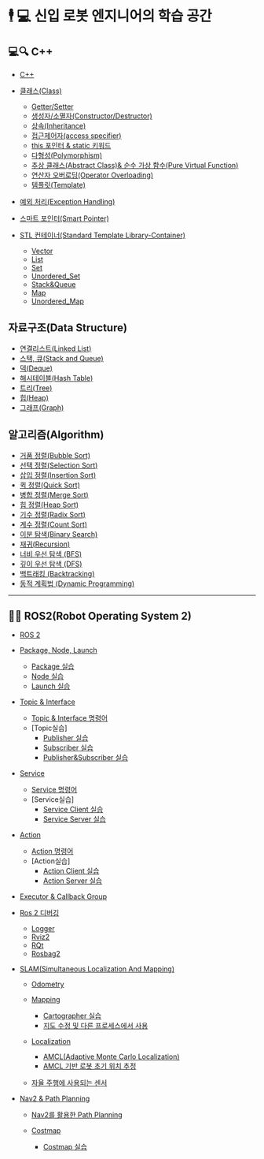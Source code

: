 #  🕴 💻 신입 로봇 엔지니어의 학습 공간

## 💻🔍 C++

  - [C++](https://github.com/Chan647/C-Study/blob/main/C%2B%2B/c%2B%2B_view.md)

  - [클래스(Class)](https://github.com/Chan647/Robotics-Learning-Space/blob/main/C%2B%2B/c%2B%2B_class.md)
    - [Getter/Setter](https://github.com/Chan647/Robotics-Learning-Space/blob/main/C%2B%2B/c%2B%2B_getter_setter.md)
    - [생성자/소멸자(Constructor/Destructor)](https://github.com/Chan647/Robotics-Learning-Space/blob/main/C%2B%2B/c%2B%2B_constructors.md)
    - [상속(Inheritance)](https://github.com/Chan647/Robotics-Learning-Space/blob/main/C%2B%2B/c%2B%2B_inheritance.md)
    - [접근제어자(access specifier)](https://github.com/Chan647/Robotics-Learning-Space/blob/main/C%2B%2B/c%2B%2B_access_specifiers.md)
    - [this 포인터 & static 키워드](https://github.com/Chan647/Robotics-Learning-Space/blob/main/C%2B%2B/c%2B%2B_this_static.md)
    - [다형성(Polymorphism)](https://github.com/Chan647/Robotics-Learning-Space/blob/main/C%2B%2B/c%2B%2B_polymorphism.md)
    - [추상 클래스(Abstract Class)& 순수 가상 함수(Pure Virtual Function)](https://github.com/Chan647/Robotics-Learning-Space/blob/main/C%2B%2B/c%2B%2B_abstract_class_pure_virtual_function.md)
    - [연산자 오버로딩(Operator Overloading)](https://github.com/Chan647/Robotics-Learning-Space/blob/main/C%2B%2B/c%2B%2B_operator_overloading.md)
    - [템플릿(Template)](https://github.com/Chan647/Robotics-Learning-Space/blob/main/C%2B%2B/c%2B%2B_template.md)

  - [예외 처리(Exception Handling)](https://github.com/Chan647/Robotics-Learning-Space/blob/main/C%2B%2B/c%2B%2B_exception_handling.md)

  - [스마트 포인터(Smart Pointer)](https://github.com/Chan647/Robotics-Learning-Space/blob/main/C%2B%2B/c%2B%2B_smart_pointer.md)

  - [STL 컨테이너(Standard Template Library-Container)](https://github.com/Chan647/Robotics-Learning-Space/blob/main/C%2B%2B/c%2B%2B_stl.md)
    - [Vector](https://github.com/Chan647/Robotics-Learning-Space/blob/main/C%2B%2B/c%2B%2B_vector.md)
    - [List](https://github.com/Chan647/Robotics-Learning-Space/blob/main/C%2B%2B/c%2B%2B_stl_list.md)
    - [Set](https://github.com/Chan647/Robotics-Learning-Space/blob/main/C%2B%2B/c%2B%2B_stl_set.md)
    - [Unordered_Set](https://github.com/Chan647/Robotics-Learning-Space/blob/main/C%2B%2B/c%2B%2B_stl_unordered_set.md)
    - [Stack&Queue](https://github.com/Chan647/Robotics-Learning-Space/blob/main/C%2B%2B/c%2B%2B_stl_stack_queue.md)
    - [Map](https://github.com/Chan647/Robotics-Learning-Space/blob/main/C%2B%2B/c%2B%2B_stl_map.md)
    - [Unordered_Map](https://github.com/Chan647/Robotics-Learning-Space/blob/main/C%2B%2B/c%2B%2B_stl_unordered_map.md)
    
  
## 자료구조(Data Structure)

  - [연결리스트(Linked List)](https://github.com/Chan647/C-Study/blob/main/data%20strtcure/linked_list.md)  
  - [스택, 큐(Stack and Queue)](https://github.com/Chan647/C-Study/blob/main/data%20strtcure/stack_queue.md)  
  - [덱(Deque)](https://github.com/Chan647/C-Study/blob/main/data%20strtcure/deque.md)  
  - [해시테이블(Hash Table)](https://github.com/Chan647/C-Study/blob/main/data%20strtcure/hash_table.md)  
  - [트리(Tree)](https://github.com/Chan647/C-Study/blob/main/data%20strtcure/tree.md)  
  - [힙(Heap)](https://github.com/Chan647/C-Study/blob/main/data%20strtcure/heap.md)  
  - [그래프(Graph)](https://github.com/Chan647/C-Study/blob/main/data%20strtcure/Graph.md)  


## 알고리즘(Algorithm)

  - [거품 정렬(Bubble Sort)](https://github.com/Chan647/Robotics-Learning-Space/blob/main/Algorithm/bubble_sort.md  )
  - [선택 정렬(Selection Sort)](https://github.com/Chan647/Robotics-Learning-Space/blob/main/Algorithm/selection_sort.md)
  - [삽입 정렬(Insertion Sort)](https://github.com/Chan647/Robotics-Learning-Space/blob/main/Algorithm/selection_sort.md)
  - [퀵 정렬(Quick Sort)](https://github.com/Chan647/Robotics-Learning-Space/blob/main/Algorithm/quick_sort.md)
  - [병합 정렬(Merge Sort)](https://github.com/Chan647/Robotics-Learning-Space/blob/main/Algorithm/merge_sort.md)
  - [힙 정렬(Heap Sort)](https://github.com/Chan647/Robotics-Learning-Space/blob/main/Algorithm/heap_sort.md)
  - [기수 정렬(Radix Sort)](https://github.com/Chan647/Robotics-Learning-Space/blob/main/Algorithm/radix_sort.md)
  - [계수 정렬(Count Sort)](https://github.com/Chan647/Robotics-Learning-Space/blob/main/Algorithm/counting_sort.md)
  - [이분 탐색(Binary Search)](https://github.com/Chan647/Robotics-Learning-Space/blob/main/Algorithm/c%2B%2B_binary_search.md)
  - [재귀(Recursion)](https://github.com/Chan647/Robotics-Learning-Space/blob/main/Algorithm/c%2B%2B_recursion.md)
  - [너비 우선 탐색 (BFS)](https://github.com/Chan647/Robotics-Learning-Space/blob/main/Algorithm/bfs_algorithm.md)
  - [깊이 우선 탐색 (DFS)](https://github.com/Chan647/Robotics-Learning-Space/blob/main/Algorithm/dfs_algorithm.md)
  - [백트래킹 (Backtracking)](https://github.com/Chan647/Robotics-Learning-Space/blob/main/Algorithm/c%2B%2B_backtracking.md)
  - [동적 계획법 (Dynamic Programming)](https://github.com/Chan647/Robotics-Learning-Space/blob/main/Algorithm/dynamic_programming_cpp.md)

---

## 🚗🚓 ROS2(Robot Operating System 2)

  - [ROS 2](https://github.com/Chan647/Robotics-Learning-Space/blob/main/ros2/ros2_overview.md)

  - [Package, Node, Launch](https://github.com/Chan647/Robotics-Learning-Space/blob/main/ros2/ros2_package_node_launch.md)
    - [Package 실습](https://github.com/Chan647/Robotics-Learning-Space/blob/main/ros2/ros2_pkg_practice.md)
    - [Node 실습](https://github.com/Chan647/Robotics-Learning-Space/blob/main/ros2/ros2_cpp_node.md)
    - [Launch 실습](https://github.com/Chan647/Robotics-Learning-Space/blob/main/ros2/ros2_cpp_launch.md)

  - [Topic & Interface](https://github.com/Chan647/Robotics-Learning-Space/blob/main/ros2/ros2_interface_and_topic.md)
    - [Topic & Interface 명령어](https://github.com/Chan647/Robotics-Learning-Space/blob/main/ros2/ros2_topic_interface_commands.md)
    - [Topic실습]
      - [Publisher 실습](https://github.com/Chan647/Robotics-Learning-Space/blob/main/ros2/ros2_Topic_Publisher.md)
      - [Subscriber 실습](https://github.com/Chan647/Robotics-Learning-Space/blob/main/ros2/ros2_Topic_Subscriber.md)
      - [Publisher&Subscriber 실습](https://github.com/Chan647/Robotics-Learning-Space/blob/main/ros2/ros2_Topic_PublisherandSubscriber.md)

  - [Service](https://github.com/Chan647/Robotics-Learning-Space/blob/main/ros2/ros2_service.md)
    - [Service 명령어]()
    - [Service실습]
      - [Service Client 실습](https://github.com/Chan647/Robotics-Learning-Space/blob/main/ros2/ROS2_Service_Client.md)
      - [Service Server 실습](https://github.com/Chan647/Robotics-Learning-Space/blob/main/ros2/ROS2_Service_Server.md)

  - [Action](https://github.com/Chan647/Robotics-Learning-Space/blob/main/ros2/ros2_action.md)
    - [Action 명령어]()
    - [Action실습]
      - [Action Client 실습](https://github.com/Chan647/Robotics-Learning-Space/blob/main/ros2/ros2_Action_Client.md)
      - [Action Server 실습](https://github.com/Chan647/Robotics-Learning-Space/blob/main/ros2/ros2_Action_Server.md)

  - [Executor & Callback Group](https://github.com/Chan647/Robotics-Learning-Space/blob/main/ros2/ros2_executor_callback_group.md)

  - [Ros 2 디버깅](https://github.com/Chan647/Robotics-Learning-Space/blob/main/ros2/Debug/ros2_debugging_tools.md)
    - [Logger](https://github.com/Chan647/Robotics-Learning-Space/blob/main/ros2/Debug/ros2_logger_practice.md)
    - [Rviz2](https://github.com/Chan647/Robotics-Learning-Space/blob/main/ros2/Debug/ros2_rviz2_practice.md)
    - [RQt](https://github.com/Chan647/Robotics-Learning-Space/blob/main/ros2/Debug/ros2_rqt_practice.md)
    - [Rosbag2](https://github.com/Chan647/Robotics-Learning-Space/blob/main/ros2/Debug/ros2_rosbag2_practice.md)

  - [SLAM(Simultaneous Localization And Mapping)](https://github.com/Chan647/Robotics-Learning-Space/blob/main/ros2/slam/ros2_slam.md)

    - [Odometry]()

    - [Mapping](https://github.com/Chan647/Robotics-Learning-Space/blob/main/ros2/slam/mapping/ROS2_Mapping.md)
      - [Cartographer 실습](https://github.com/Chan647/Robotics-Learning-Space/blob/main/ros2/slam/mapping/ros2_mapping_practice.md)
      - [지도 수정 및 다른 프로세스에서 사용](https://github.com/Chan647/Robotics-Learning-Space/blob/main/ros2/slam/mapping/ROS2_usemap.md)

    - [Localization](https://github.com/Chan647/Robotics-Learning-Space/blob/main/ros2/slam/localization/ros2_localization.md)
      - [AMCL(Adaptive Monte Carlo Localization)](https://github.com/Chan647/Robotics-Learning-Space/blob/main/ros2/slam/localization/ros2_amcl_practice.md)
      - [AMCL 기반 로봇 초기 위치 추정](https://github.com/Chan647/Robotics-Learning-Space/blob/main/ros2/slam/localization/ros2_amcl_Initial_Pose_Methods.md)

    - [자율 주행에 사용되는 센서](https://github.com/Chan647/Robotics-Learning-Space/blob/main/ros2/slam/localization/ros2_sensor.md)


  - [Nav2 & Path Planning](https://github.com/Chan647/Robotics-Learning-Space/blob/main/ros2/Nav2/ros2_Nav2.md)

    - [Nav2를 활용한 Path Planning]()

    - [Costmap](https://github.com/Chan647/Robotics-Learning-Space/blob/main/ros2/Nav2/ros2_costmap.md)
      - [Costmap 실습]()





